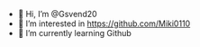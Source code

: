 - 👋 Hi, I’m @Gsvend20
- 👀 I’m interested in https://github.com/Miki0110
- 🌱 I’m currently learning Github
